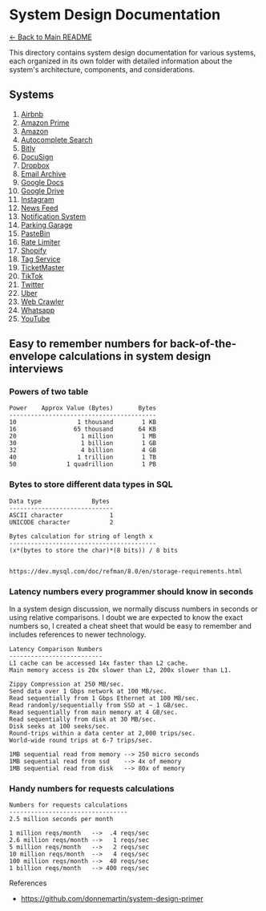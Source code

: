 # System Design Documentation

[← Back to Main README](../README.md)

This directory contains system design documentation for various systems, each organized in its own folder with detailed information about the system's architecture, components, and considerations.

## Systems

1. [Airbnb](airbnb/airbnb.md)
2. [Amazon Prime](amazon-prime/amazon-prime.md)
3. [Amazon](amazon/amazon.md)
4. [Autocomplete Search](autocomplete-search/autocomplete-search.md)
5. [Bitly](bitly/bitly.md)
6. [DocuSign](docusign/docusign.md)
7. [Dropbox](dropbox/dropbox.md)
8. [Email Archive](email-archive/email-archive.md)
9. [Google Docs](google-docs/google-docs.md)
10. [Google Drive](google-drive/google-drive.md)
11. [Instagram](instagram/instagram.md)
12. [News Feed](news-feed/news-feed.md)
13. [Notification System](notification-system/notification-system.md)
14. [Parking Garage](parking-garage/parking-garage.md)
15. [PasteBin](pastebin/pastebin.md)
16. [Rate Limiter](rate-limiter/rate-limiter.md)
17. [Shopify](shopify/shopify.md)
18. [Tag Service](tag-service/tag-service.md)
19. [TicketMaster](ticketmaster/ticketmaster.md)
20. [TikTok](tiktok/tiktok.md)
21. [Twitter](twitter/twitter.md)
22. [Uber](uber/uber.md)
23. [Web Crawler](webcrawler/webcrawler.md)
24. [Whatsapp](whatsapp/whatsapp.md)
25. [YouTube](youtube/youtube.md)

## Easy to remember numbers for back-of-the-envelope calculations in system design interviews

### Powers of two table

```text
Power    Approx Value (Bytes)       Bytes
-----------------------------------------
10                 1 thousand        1 KB
16                65 thousand       64 KB
20                  1 million        1 MB
30                  1 billion        1 GB
32                  4 billion        4 GB
40                 1 trillion        1 TB
50              1 quadrillion        1 PB
```

### Bytes to store different data types in SQL

```text
Data type              Bytes
-----------------------------
ASCII character             1
UNICODE character           2

Bytes calculation for string of length x
-----------------------------------------
(x*(bytes to store the char)*(8 bits)) / 8 bits


https://dev.mysql.com/doc/refman/8.0/en/storage-requirements.html
```

### Latency numbers every programmer should know in seconds

In a system design discussion, we normally discuss numbers in seconds or using relative comparisons.
I doubt we are expected to know the exact numbers so, I created a cheat sheet that would be easy to remember and includes references to newer technology.

```text
Latency Comparison Numbers
--------------------------
L1 cache can be accessed 14x faster than L2 cache.
Main memory access is 20x slower than L2, 200x slower than L1.

Zippy Compression at 250 MB/sec.
Send data over 1 Gbps network at 100 MB/sec.
Read sequentially from 1 Gbps Ethernet at 100 MB/sec.
Read randomly/sequentially from SSD at ~ 1 GB/sec.
Read sequentially from main memory at 4 GB/sec.
Read sequentially from disk at 30 MB/sec.
Disk seeks at 100 seeks/sec.
Round-trips within a data center at 2,000 trips/sec.
World-wide round trips at 6-7 trips/sec.

1MB sequential read from memory --> 250 micro seconds
1MB sequential read from ssd    --> 4x of memory
1MB sequential read from disk   --> 80x of memory
```

### Handy numbers for requests calculations

```text
Numbers for requests calculations
---------------------------------
2.5 million seconds per month

1 million reqs/month   -->  .4 reqs/sec
2.6 million reqs/month -->   1 reqs/sec
5 million reqs/month   -->   2 reqs/sec
10 million reqs/month  -->   4 reqs/sec
100 million reqs/month -->  40 reqs/sec
1 billion reqs/month   --> 400 reqs/sec
```

References

* https://github.com/donnemartin/system-design-primer
